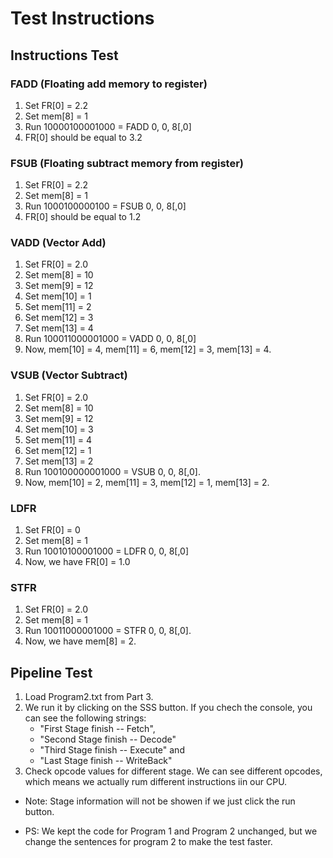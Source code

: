# Test Instructions 

## Instructions Test

### FADD (Floating add memory to register)

1. Set FR[0] = 2.2
2. Set mem[8] = 1
3. Run 10000100001000 = FADD 0, 0, 8[,0]
4. FR[0] should be equal to 3.2

### FSUB (Floating subtract memory from register)

1. Set FR[0] = 2.2
2. Set mem[8] = 1
3. Run 1000100000100 = FSUB 0, 0, 8[,0]
4. FR[0] should be equal to 1.2

### VADD (Vector Add)

1. Set FR[0] = 2.0
2. Set mem[8] = 10
3. Set mem[9] = 12
4. Set mem[10] = 1
5. Set mem[11] = 2
6. Set mem[12] = 3
7. Set mem[13] = 4
8. Run 100011000001000 = VADD 0, 0, 8[,0]
9. Now, mem[10] = 4, mem[11] = 6, mem[12] = 3, mem[13] = 4.

### VSUB (Vector Subtract)

1. Set FR[0] = 2.0
2. Set mem[8] = 10
3. Set mem[9] = 12 
4. Set mem[10] = 3
5. Set mem[11] = 4
6. Set mem[12] = 1
7. Set mem[13] = 2
8. Run 100100000001000 = VSUB 0, 0, 8[,0]. 
9. Now, mem[10] = 2, mem[11] = 3, mem[12] = 1, mem[13] = 2.

### LDFR

1. Set FR[0] = 0
2. Set mem[8] = 1
3. Run 10010100001000 = LDFR 0, 0, 8[,0]
4. Now, we have FR[0] = 1.0

### STFR

1. Set FR[0] = 2.0
2. Set mem[8] = 1
3. Run 10011000001000 = STFR 0, 0, 8[,0]. 
4. Now, we have mem[8] = 2.


## Pipeline Test 

1. Load Program2.txt from Part 3. 
2. We run it by clicking on the SSS button. If you chech the console, you can see the following strings: 
	- "First Stage finish -- Fetch", 
	- "Second Stage finish -- Decode" 
	- "Third Stage finish -- Execute" and 
	- "Last Stage finish -- WriteBack"
3. Check opcode values for different stage. We can see different opcodes, which means we actually rum different instructions iin our CPU.

* Note: Stage information will not be showen if we just click the run button.

* PS: We kept the code for Program 1 and Program 2 unchanged, but we change the sentences for program 2 to make the test faster.
